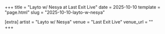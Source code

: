 +++
title = "Layto w/ Nesya at Last Exit Live"
date = 2025-10-10
template = "page.html"
slug = "2025-10-10-layto-w-nesya"

[extra]
artist = "Layto w/ Nesya"
venue = "Last Exit Live"
venue_url = ""
+++
